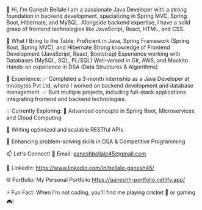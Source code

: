 👋 Hi, I'm Ganesh Bellale
I am a passionate Java Developer with a strong foundation in backend development, specializing in Spring MVC, Spring Boot, Hibernate, and MySQL. Alongside backend expertise, I have a solid grasp of frontend technologies like JavaScript, React, HTML, and CSS.

🚀 What I Bring to the Table:
Proficient in Java, Spring Framework (Spring Boot, Spring MVC), and Hibernate
Strong knowledge of Frontend Development (JavaScript, React, Bootstrap)
Experience working with Databases (MySQL, SQL, PL/SQL)
Well-versed in Git, AWS, and Mockito
Hands-on experience in DSA (Data Structures & Algorithms)

💼 Experience:
✅ Completed a 3-month internship as a Java Developer at Innobytes Pvt Ltd, where I worked on backend development and database management.
✅ Built multiple projects, including full-stack applications integrating frontend and backend technologies.

💡 Currently Exploring:
📌 Advanced concepts in Spring Boot, Microservices, and Cloud Computing 

📌 Writing optimized and scalable RESTful APIs

📌 Enhancing problem-solving skills in DSA & Competitive Programming

📫 Let's Connect!
📧 Email: ganeshbellale45@gmail.com

🔗 LinkedIn: https://www.linkedin.com/in/bellale-ganesh45/

🌐 Portfolio: My Personal Portfolio https://ganeshh-portfolio.netlify.app/


⚡ Fun Fact: When I'm not coding, you’ll find me playing cricket 🏏 or gaming 🎮!
<!---
ganesh-b45/ganesh-b45 is a ✨ special ✨ repository because its `README.md` (this file) appears on your GitHub profile.
You can click the Preview link to take a look at your changes.
--->
